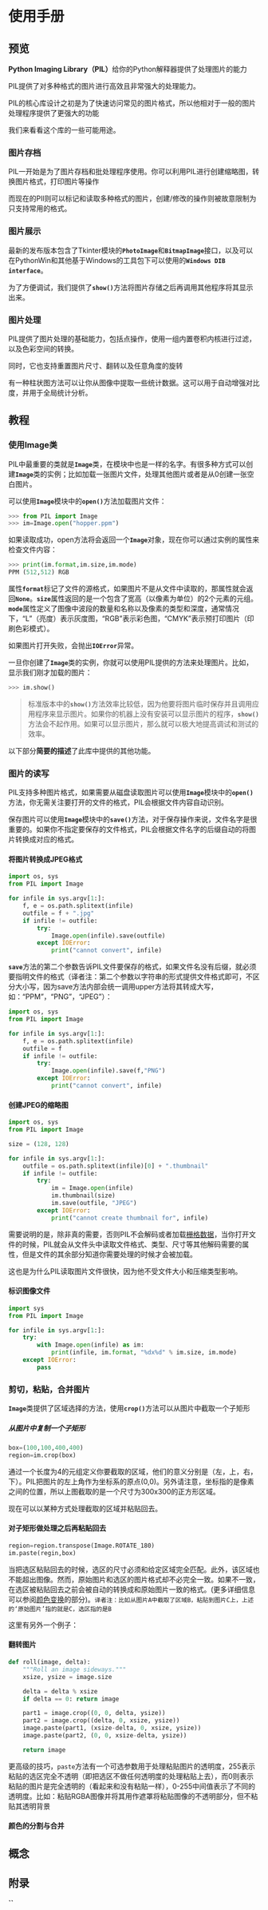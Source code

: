 # 使用手册

## 预览

<b>Python Imaging Library（PIL）</b>给你的Python解释器提供了处理图片的能力

PIL提供了对多种格式的图片进行高效且非常强大的处理能力。

PIL的核心库设计之初是为了快速访问常见的图片格式，所以他相对于一般的图片处理程序提供了更强大的功能

我们来看看这个库的一些可能用途。

### 图片存档

PIL一开始是为了图片存档和批处理程序使用。你可以利用PIL进行创建缩略图，转换图片格式，打印图片等操作

而现在的PIl则可以标记和读取多种格式的图片，创建/修改的操作则被故意限制为只支持常用的格式。

### 图片展示

最新的发布版本包含了Tkinter模块的<b>`PhotoImage`</b>和<b>`BitmapImage`</b>接口，以及可以在PythonWin和其他基于Windows的工具包下可以使用的<b>`Windows DIB interface`</b>。

为了方便调试，我们提供了<b>`show()`</b>方法将图片存储之后再调用其他程序将其显示出来。

### 图片处理

PIL提供了图片处理的基础能力，包括点操作，使用一组内置卷积内核进行过滤，以及色彩空间的转换。

同时，它也支持重置图片尺寸、翻转以及任意角度的旋转

有一种柱状图方法可以让你从图像中提取一些统计数据。这可以用于自动增强对比度，并用于全局统计分析。

## 教程

### 使用Image类

PIL中最重要的类就是<b>`Image`</b>类，在模块中也是一样的名字。有很多种方式可以创建<b>`Image`</b>类的实例；比如加载一张图片文件，处理其他图片或者是从0创建一张空白图片。

可以使用<b>`Image`</b>模块中的<b>`open()`</b>方法加载图片文件：

```Python
>>> from PIL import Image
>>> im=Image.open("hopper.ppm")
```

如果读取成功，open方法将会返回一个<b>`Image`</b>对象，现在你可以通过实例的属性来检查文件内容：

```Python
>>> print(im.format,im.size,im.mode)
PPM (512,512) RGB
```

属性<b>`format`</b>标记了文件的源格式，如果图片不是从文件中读取的，那属性就会返回<b>`None`</b>。<b>`size`</b>属性返回的是一个包含了宽高（以像素为单位）的2个元素的元组。<b>`mode`</b>属性定义了图像中波段的数量和名称以及像素的类型和深度，通常情况下，“L”（亮度）表示灰度图，“RGB”表示彩色图，“CMYK”表示预打印图片（印刷色彩模式）。

如果图片打开失败，会抛出<b>`IOError`</b>异常。

一旦你创建了<b>`Image`</b>类的实例，你就可以使用PIL提供的方法来处理图片。比如，显示我们刚才加载的图片：

```Python
>>> im.show()
```

> 标准版本中的<b>`show()`</b>方法效率比较低，因为他要将图片临时保存并且调用应用程序来显示图片。如果你的机器上没有安装可以显示图片的程序，<b>`show()`</b>方法会不起作用。如果可以显示图片，那么就可以极大地提高调试和测试的效率。

以下部分<b>简要的描述</b>了此库中提供的其他功能。

### 图片的读写

PIL支持多种图片格式，如果需要从磁盘读取图片可以使用<b>`Image`</b>模块中的<b>`open()`</b>方法，你无需关注要打开的文件的格式，PIL会根据文件内容自动识别。

保存图片可以使用<b>`Image`</b>模块中的<b>`save()`</b>方法，对于保存操作来说，文件名字是很重要的。如果你不指定要保存的文件格式，PIL会根据文件名字的后缀自动的将图片转换成对应的格式。

#### 将图片转换成JPEG格式

```Python
import os, sys
from PIL import Image

for infile in sys.argv[1:]:
    f, e = os.path.splitext(infile)
    outfile = f + ".jpg"
    if infile != outfile:
        try:
            Image.open(infile).save(outfile)
        except IOError:
            print("cannot convert", infile)
```

<b>`save`</b>方法的第二个参数告诉PIL文件要保存的格式，如果文件名没有后缀，就必须要指明文件的格式（译者注：第二个参数以字符串的形式提供文件格式即可，不区分大小写，因为save方法内部会统一调用upper方法将其转成大写，如：“PPM”，“PNG”，“JPEG”）：

```Python
import os, sys
from PIL import Image

for infile in sys.argv[1:]:
    f, e = os.path.splitext(infile)
    outfile = f
    if infile != outfile:
        try:
            Image.open(infile).save(f,"PNG")
        except IOError:
            print("cannot convert", infile)
```

#### 创建JPEG的缩略图

```Python
import os, sys
from PIL import Image

size = (128, 128)

for infile in sys.argv[1:]:
    outfile = os.path.splitext(infile)[0] + ".thumbnail"
    if infile != outfile:
        try:
            im = Image.open(infile)
            im.thumbnail(size)
            im.save(outfile, "JPEG")
        except IOError:
            print("cannot create thumbnail for", infile)
```

需要说明的是，除非真的需要，否则PIL不会解码或者加载[栅格数据](https://baike.baidu.com/item/%E6%A0%85%E6%A0%BC%E6%95%B0%E6%8D%AE/5261386)，当你打开文件的时候，PIL就会从文件头中读取文件格式、类型、尺寸等其他解码需要的属性，但是文件的其余部分知道你需要处理的时候才会被加载。

这也是为什么PIL读取图片文件很快，因为他不受文件大小和压缩类型影响。

#### 标识图像文件

```Python
import sys
from PIL import Image

for infile in sys.argv[1:]:
    try:
        with Image.open(infile) as im:
            print(infile, im.format, "%dx%d" % im.size, im.mode)
    except IOError:
        pass
```

### 剪切，粘贴，合并图片

<b>`Image`</b>类提供了区域选择的方法，使用<b>`crop()`</b>方法可以从图片中截取一个子矩形

##### 从图片中复制一个子矩形

```python
box=(100,100,400,400)
region=im.crop(box)
```

通过一个长度为4的元组定义你要截取的区域，他们的意义分别是（左，上，右，下）。PIL把图片的左上角作为坐标系的原点(0,0)。另外请注意，坐标指的是像素之间的位置，所以上图截取的是一个尺寸为300x300的正方形区域。

现在可以以某种方式处理截取的区域并粘贴回去。

#### 对子矩形做处理之后再粘贴回去

```Python
region=region.transpose(Image.ROTATE_180)
im.paste(regin,box)
```

当把选区粘贴回去的时候，选区的尺寸必须和给定区域完全匹配。此外，该区域也不能超出图像。然而，原始图片和选区的图片格式却不必完全一致。如果不一致，在选区被粘贴回去之前会被自动的转换成和原始图片一致的格式。(更多详细信息可以参阅[颜色变换](https://pillow.readthedocs.io/en/latest/handbook/tutorial.html#color-transforms)的部分)。`译者注：比如从图片A中截取了区域B，粘贴到图片C上，上述的‘原始图片’指的就是C，选区指的是B`

这里有另外一个例子：

#### 翻转图片

```Python
def roll(image, delta):
    """Roll an image sideways."""
    xsize, ysize = image.size

    delta = delta % xsize
    if delta == 0: return image

    part1 = image.crop((0, 0, delta, ysize))
    part2 = image.crop((delta, 0, xsize, ysize))
    image.paste(part1, (xsize-delta, 0, xsize, ysize))
    image.paste(part2, (0, 0, xsize-delta, ysize))

    return image
```

更高级的技巧，`paste`方法有一个可选参数用于处理粘贴图片的透明度，255表示粘贴的选区完全不透明（即把选区不做任何透明度的处理粘贴上去），而0则表示粘贴的图片是完全透明的（看起来和没有粘贴一样），0-255中间值表示了不同的透明度。比如：粘贴RGBA图像并将其用作遮罩将粘贴图像的不透明部分，但不粘贴其透明背景

#### 颜色的分割与合并

## 概念

## 附录
<b>``</b>